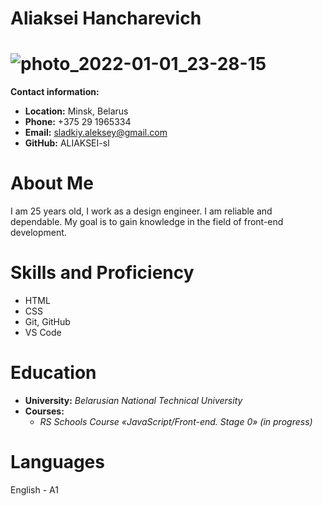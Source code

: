 # Aliaksei Hancharevich
# ![photo_2022-01-01_23-28-15](https://user-images.githubusercontent.com/96022598/147859623-49795c06-9128-4a33-af5e-cdf1a982444d.jpg)
**Contact information:**
* **Location:** Minsk, Belarus
* **Phone:** +375 29 1965334
* **Email:** sladkiy.aleksey@gmail.com
* **GitHub:** ALIAKSEI-sl 
# About Me
I am 25 years old, I work as a design engineer. I am reliable and dependable. My goal is to gain knowledge in the field of front-end development.
# Skills and Proficiency
* HTML
* CSS
* Git, GitHub
* VS Code
# Education
* **University:** _Belarusian National Technical University_
* **Courses:**
    + _RS Schools Course «JavaScript/Front-end. Stage 0» (in progress)_
# Languages
English - A1
